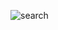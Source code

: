 ![search](https://user-images.githubusercontent.com/73099117/99874889-9a133580-2c2e-11eb-8961-25a8bfadb149.gif)

